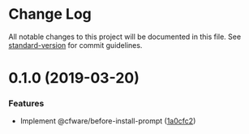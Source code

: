# Change Log

All notable changes to this project will be documented in this file. See [standard-version](https://github.com/conventional-changelog/standard-version) for commit guidelines.

# 0.1.0 (2019-03-20)


### Features

* Implement @cfware/before-install-prompt ([1a0cfc2](https://github.com/cfware/before-install-prompt/commit/1a0cfc2))
